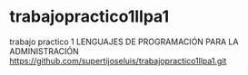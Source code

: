 # trabajopractico1llpa1
trabajo practico 1  LENGUAJES DE PROGRAMACIÓN PARA LA ADMINISTRACIÓN
https://github.com/supertijoseluis/trabajopractico1llpa1.git
